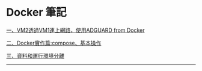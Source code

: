 # Docker 筆記

[一、VM2透過VM1連上網路，使用ADGUARD from Docker](https://github.com/TKTim/Docker-/blob/master/files/20200915.md)

[二、Docker實作篇:compose、基本操作](https://github.com/TKTim/Docker-/blob/master/files/20200922.md)

[三、資料和運行環境分離](https://github.com/TKTim/Docker-/blob/master/files/20200929.md)

---








